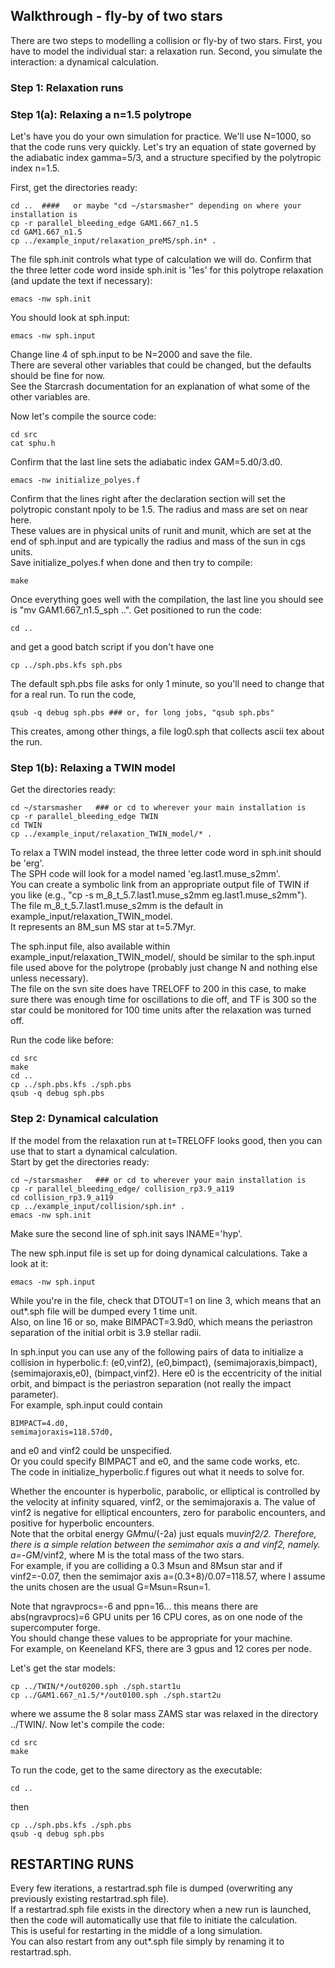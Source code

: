 ## Walkthrough - fly-by of two stars

There are two steps to modelling a collision or fly-by of two stars.
First, you have to model the individual star: a relaxation run.
Second, you simulate the interaction: a dynamical calculation.

### Step 1: Relaxation runs

### Step 1(a): Relaxing a n=1.5 polytrope

Let's have you do your own simulation for practice.  We'll use N=1000, so that the code runs very quickly.  Let's try an equation of state
governed by the adiabatic index gamma=5/3, and a structure specified
by the polytropic index n=1.5.

First, get the directories ready:
```
cd ..  ####   or maybe "cd ~/starsmasher" depending on where your installation is
cp -r parallel_bleeding_edge GAM1.667_n1.5
cd GAM1.667_n1.5
cp ../example_input/relaxation_preMS/sph.in* .
```
The file sph.init controls what type of calculation we will do.
Confirm that the three letter code word inside sph.init is '1es' for this polytrope relaxation (and update the text if necessary):
```
emacs -nw sph.init
```
You should look at sph.input:
```
emacs -nw sph.input
```
Change line 4 of sph.input to be N=2000 and save the file.  
There are several other variables that could be changed, but the defaults should be fine for now.  
See the Starcrash documentation for an explanation of what some of the other variables are.

Now let's compile the source code:
```
cd src
cat sphu.h
```
Confirm that the last line sets the adiabatic index GAM=5.d0/3.d0.
```
emacs -nw initialize_polyes.f
```
Confirm that the lines right after the declaration section will set the polytropic constant npoly to be 1.5.
The radius and mass are set on near here.  
These values are in physical units of runit and munit, which are set at the end of sph.input and are typically the radius and mass of the sun in cgs units.  
Save initialize_polyes.f when done and then try to compile:
```
make
```
Once everything goes well with the
compilation, the last line you should see is "mv GAM1.667_n1.5_sph
..".  Get positioned to run the code:
```
cd ..
```
and get a good batch script if you don't have one
```
cp ../sph.pbs.kfs sph.pbs
```
The default sph.pbs file asks for only 1 minute, so you'll need to
change that for a real run.  To run the code,
```
qsub -q debug sph.pbs ### or, for long jobs, "qsub sph.pbs"
```
This creates, among other things, a file log0.sph that collects
ascii tex about the run.

### Step 1(b): Relaxing a TWIN model

Get the directories ready:
```
cd ~/starsmasher   ### or cd to wherever your main installation is
cp -r parallel_bleeding_edge TWIN
cd TWIN
cp ../example_input/relaxation_TWIN_model/* .
```

To relax a TWIN model instead, the three letter code word in sph.init should be 'erg'.  
The SPH code will look for a model named 'eg.last1.muse_s2mm'.  
You can create a symbolic link from an appropriate output file of TWIN if you like (e.g., "cp -s m_8_t_5.7.last1.muse_s2mm eg.last1.muse_s2mm").  
The file m_8_t_5.7.last1.muse_s2mm is the default in example_input/relaxation_TWIN_model.  
It represents an 8M_sun MS star at t=5.7Myr.

The sph.input file, also available within example_input/relaxation_TWIN_model/, should be similar to the sph.input file used above for the polytrope (probably just change N and nothing else unless necessary).  
The file on the svn site does have TRELOFF to 200 in this case, to make sure there was enough time for oscillations to die off, and TF is 300 so the star could be monitored for 100 time units after the relaxation was turned off.

Run the code like before:
```
cd src
make
cd ..
cp ../sph.pbs.kfs ./sph.pbs
qsub -q debug sph.pbs
```

### Step 2: Dynamical calculation

If the model from the relaxation run at t=TRELOFF looks good, then you can use that to start a dynamical calculation.  
Start by get the directories ready:
```
cd ~/starsmasher   ### or cd to wherever your main installation is
cp -r parallel_bleeding_edge/ collision_rp3.9_a119
cd collision_rp3.9_a119
cp ../example_input/collision/sph.in* .
emacs -nw sph.init
```
Make sure the second line of sph.init says INAME='hyp'.

The new sph.input file is set up for doing dynamical calculations.
Take a look at it:
```
emacs -nw sph.input
```
While you're in the file, check that DTOUT=1 on line 3, which means that an out*.sph file will be dumped every 1 time unit.  
Also, on line 16 or so, make BIMPACT=3.9d0, which means the periastron separation of the initial orbit is 3.9 stellar radii.

In sph.input you can use any of the following pairs of data to initialize a collision in hyperbolic.f: (e0,vinf2), (e0,bimpact), (semimajoraxis,bimpact), (semimajoraxis,e0), (bimpact,vinf2).  Here e0 is the eccentricity of the initial orbit, and bimpact is the periastron separation (not really the impact parameter).  
For example, sph.input could contain

```
BIMPACT=4.d0,
semimajoraxis=118.57d0,
```

and e0 and vinf2 could be unspecified.  
Or you could specify BIMPACT and e0, and the same code works, etc.  
The code in initialize_hyperbolic.f figures out what it needs to solve for.

Whether the encounter is hyperbolic, parabolic, or elliptical is controlled by the velocity at infinity squared, vinf2, or the semimajoraxis a.
The value of vinf2 is negative for elliptical encounters, zero for parabolic encounters, and positive for hyperbolic encounters.  
Note that the orbital energy G*M*mu/(-2a) just equals mu*vinf2/2.
Therefore, there is a simple relation between the semimahor axis a and vinf2, namely.  
a=-G*M/vinf2, where M is the total mass of the two stars.  
For example, if you are colliding a 0.3 Msun and 8Msun star and if vinf2=-0.07, then the semimajor axis a=(0.3+8)/0.07=118.57, where I assume the units chosen are the usual G=Msun=Rsun=1.

Note that ngravprocs=-6 and ppn=16... this means there are abs(ngravprocs)=6 GPU units per 16 CPU cores, as on one node of the supercomputer forge.  
You should change these values to be appropriate for your machine.  
For example, on Keeneland KFS, there are 3 gpus and 12 cores per node.

Let's get the star models:
```
cp ../TWIN/*/out0200.sph ./sph.start1u
cp ../GAM1.667_n1.5/*/out0100.sph ./sph.start2u
```
where we assume the 8 solar mass ZAMS star was relaxed in the directory ../TWIN/.
Now let's compile the code:
```
cd src
make
```
To run the code, get to the same directory as the executable:
```
cd ..
```
then
```
cp ../sph.pbs.kfs ./sph.pbs
qsub -q debug sph.pbs
```

## RESTARTING RUNS

Every few iterations, a restartrad.sph file is dumped (overwriting any previously existing restartrad.sph file).  
If a restartrad.sph file exists in the directory when a new run is launched, then the code will automatically use that file to initiate the calculation.  
This is useful for restarting in the middle of a long simulation.  
You can also restart from any out*.sph file simply by renaming it to restartrad.sph.

